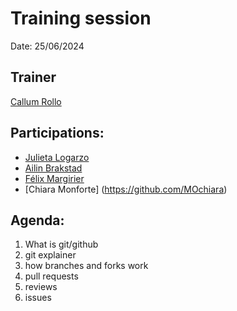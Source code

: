 # Training session

Date: 25/06/2024

## Trainer
[Callum Rollo](https://github.com/callumrollo)

## Participations: 
- [Julieta Logarzo](https://github.com/julietalogarzo)
- [Ailin Brakstad](https://github.com/abr099)
- [Félix Margirier](https://github.com/fmargirier)
- [Chiara Monforte] (https://github.com/MOchiara)

## Agenda:
1. What is git/github
2. git explainer
3. how branches and forks work
4. pull requests
5. reviews
6. issues
